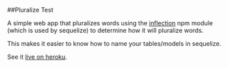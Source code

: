 ##Pluralize Test

A simple web app that pluralizes words using the [inflection](https://www.npmjs.com/package/inflection) npm module (which is used by sequelize) to determine how it will pluralize words.

This makes it easier to know how to name your tables/models in sequelize.

See it [live on heroku](http://plural-test.herokuapp.com/).
